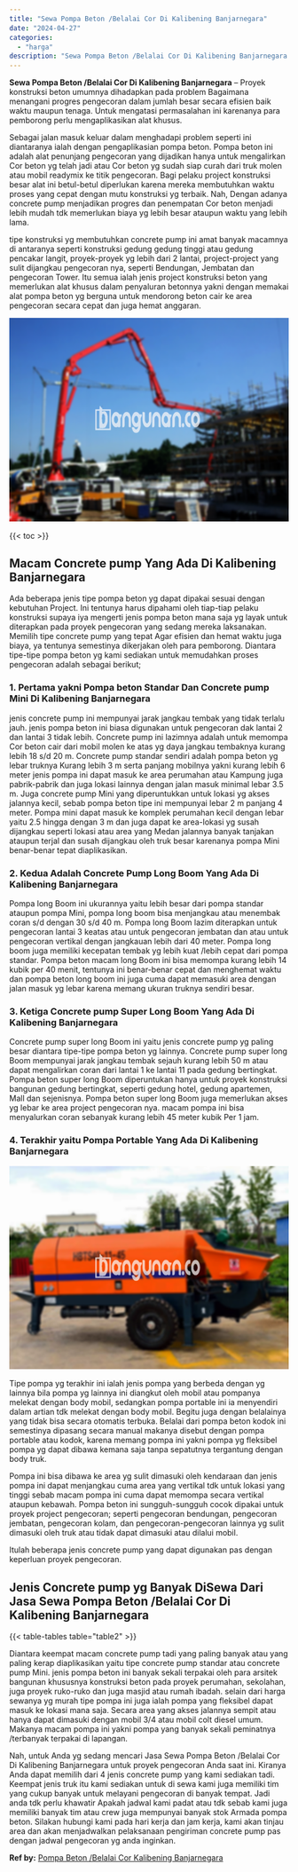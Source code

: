 ```yaml
---
title: "Sewa Pompa Beton /Belalai Cor Di Kalibening Banjarnegara"
date: "2024-04-27"
categories: 
  - "harga"
description: "Sewa Pompa Beton /Belalai Cor Di Kalibening Banjarnegara. Nah, untuk Anda yg sedang mencari Jasa Sewa Pompa Beton /Belalai Cor Di Kalibening Banjarnegara unt..."
---
```


**Sewa Pompa Beton /Belalai Cor Di Kalibening Banjarnegara** – Proyek konstruksi beton umumnya dihadapkan pada problem Bagaimana menangani progres pengecoran dalam jumlah besar secara efisien baik waktu maupun tenaga. Untuk mengatasi permasalahan ini karenanya para pemborong perlu mengaplikasikan alat khusus.

Sebagai jalan masuk keluar dalam menghadapi problem seperti ini diantaranya ialah dengan pengaplikasian pompa beton. Pompa beton ini adalah alat penunjang pengecoran yang dijadikan hanya untuk mengalirkan Cor beton yg telah jadi atau Cor beton yg sudah siap curah dari truk molen atau mobil readymix ke titik pengecoran. Bagi pelaku project konstruksi besar alat ini betul-betul diperlukan karena mereka membutuhkan waktu proses yang cepat dengan mutu konstruksi yg terbaik. Nah, Dengan adanya concrete pump menjadikan progres dan penempatan Cor beton menjadi lebih mudah tdk memerlukan biaya yg lebih besar ataupun waktu yang lebih lama.

tipe konstruksi yg membutuhkan concrete pump ini amat banyak macamnya di antaranya seperti konstruksi gedung gedung tinggi atau gedung pencakar langit, proyek-proyek yg lebih dari 2 lantai, project-project yang sulit dijangkau pengecoran nya, seperti Bendungan, Jembatan dan pengecoran Tower. Itu semua ialah jenis project konstruksi beton yang memerlukan alat khusus dalam penyaluran betonnya yakni dengan memakai alat pompa beton yg berguna untuk mendorong beton cair ke area pengecoran secara cepat dan juga hemat anggaran.

![Sewa Pompa Beton /Belalai Cor Di Kalibening Banjarnegara](/images/sewa-concrete-pump-21.png)

{{< toc >}}

## Macam Concrete pump Yang Ada Di Kalibening Banjarnegara

Ada beberapa jenis tipe pompa beton yg dapat dipakai sesuai dengan kebutuhan Project. Ini tentunya harus dipahami oleh tiap-tiap pelaku konstruksi supaya iya mengerti jenis pompa beton mana saja yg layak untuk diterapkan pada proyek pengecoran yang sedang mereka laksanakan. Memilih tipe concrete pump yang tepat Agar efisien dan hemat waktu juga biaya, ya tentunya semestinya dikerjakan oleh para pemborong. Diantara tipe-tipe pompa beton yg kami sediakan untuk memudahkan proses pengecoran adalah sebagai berikut;

### 1\. Pertama yakni Pompa beton Standar Dan Concrete pump Mini Di Kalibening Banjarnegara

jenis concrete pump ini mempunyai jarak jangkau tembak yang tidak terlalu jauh. jenis pompa beton ini biasa digunakan untuk pengecoran dak lantai 2 dan lantai 3 tidak lebih. Concrete pump ini lazimnya adalah untuk memompa Cor beton cair dari mobil molen ke atas yg daya jangkau tembaknya kurang lebih 18 s/d 20 m. Concrete pump standar sendiri adalah pompa beton yg lebar truknya Kurang lebih 3 m serta panjang mobilnya yakni kurang lebih 6 meter jenis pompa ini dapat masuk ke area perumahan atau Kampung juga pabrik-pabrik dan juga lokasi lainnya dengan jalan masuk minimal lebar 3.5 m. Juga concrete pump Mini yang diperuntukkan untuk lokasi yg akses jalannya kecil, sebab pompa beton tipe ini mempunyai lebar 2 m panjang 4 meter. Pompa mini dapat masuk ke komplek perumahan kecil dengan lebar yaitu 2.5 hingga dengan 3 m dan juga dapat ke area-lokasi yg susah dijangkau seperti lokasi atau area yang Medan jalannya banyak tanjakan ataupun terjal dan susah dijangkau oleh truk besar karenanya pompa Mini benar-benar tepat diaplikasikan.

### 2\. Kedua Adalah Concrete Pump Long Boom Yang Ada Di Kalibening Banjarnegara

Pompa long Boom ini ukurannya yaitu lebih besar dari pompa standar ataupun pompa Mini, pompa long boom bisa menjangkau atau menembak coran s/d dengan 30 s/d 40 m. Pompa long Boom lazim diterapkan untuk pengecoran lantai 3 keatas atau untuk pengecoran jembatan dan atau untuk pengecoran vertikal dengan jangkauan lebih dari 40 meter. Pompa long boom juga memiliki kecepatan tembak yg lebih kuat /lebih cepat dari pompa standar. Pompa beton macam long Boom ini bisa memompa kurang lebih 14 kubik per 40 menit, tentunya ini benar-benar cepat dan menghemat waktu dan pompa beton long boom ini juga cuma dapat memasuki area dengan jalan masuk yg lebar karena memang ukuran truknya sendiri besar.

### 3\. Ketiga Concrete pump Super Long Boom Yang Ada Di Kalibening Banjarnegara

Concrete pump super long Boom ini yaitu jenis concrete pump yg paling besar diantara tipe-tipe pompa beton yg lainnya. Concrete pump super long Boom mempunyai jarak jangkau tembak sejauh kurang lebih 50 m atau dapat mengalirkan coran dari lantai 1 ke lantai 11 pada gedung bertingkat. Pompa beton super long Boom diperuntukan hanya untuk proyek konstruksi bangunan gedung bertingkat, seperti gedung hotel, gedung apartemen, Mall dan sejenisnya. Pompa beton super long Boom juga memerlukan akses yg lebar ke area project pengecoran nya. macam pompa ini bisa menyalurkan coran sebanyak kurang lebih 45 meter kubik Per 1 jam.

### 4\. Terakhir yaitu Pompa Portable Yang Ada Di Kalibening Banjarnegara

![Sewa Pompa Beton /Belalai Cor Di Kalibening Banjarnegara](/images/sewa-concrete-pump-16.png)

Tipe pompa yg terakhir ini ialah jenis pompa yang berbeda dengan yg lainnya bila pompa yg lainnya ini diangkut oleh mobil atau pompanya melekat dengan body mobil, sedangkan pompa portable ini ia menyendiri dalam artian tdk melekat dengan body mobil. Begitu juga dengan belalainya yang tidak bisa secara otomatis terbuka. Belalai dari pompa beton kodok ini semestinya dipasang secara manual makanya disebut dengan pompa portable atau kodok, karena memang pompa ini yakni pompa yg fleksibel pompa yg dapat dibawa kemana saja tanpa sepatutnya tergantung dengan body truk.

Pompa ini bisa dibawa ke area yg sulit dimasuki oleh kendaraan dan jenis pompa ini dapat menjangkau cuma area yang vertikal tdk untuk lokasi yang tinggi sebab macam pompa ini cuma dapat memompa secara vertikal ataupun kebawah. Pompa beton ini sungguh-sungguh cocok dipakai untuk proyek project pengecoran; seperti pengecoran bendungan, pengecoran jembatan, pengecoran kolam, dan pengecoran-pengecoran lainnya yg sulit dimasuki oleh truk atau tidak dapat dimasuki atau dilalui mobil.

Itulah beberapa jenis concrete pump yang dapat digunakan pas dengan keperluan proyek pengecoran.

## Jenis Concrete pump yg Banyak DiSewa Dari Jasa Sewa Pompa Beton /Belalai Cor Di Kalibening Banjarnegara

{{< table-tables table="table2" >}}

Diantara keempat macam concrete pump tadi yang paling banyak atau yang paling kerap diaplikasikan yaitu tipe concrete pump standar atau concrete pump Mini. jenis pompa beton ini banyak sekali terpakai oleh para arsitek bangunan khususnya konstruksi beton pada proyek perumahan, sekolahan, juga proyek ruko-ruko dan juga masjid atau rumah ibadah. selain dari harga sewanya yg murah tipe pompa ini juga ialah pompa yang fleksibel dapat masuk ke lokasi mana saja. Secara area yang akses jalannya sempit atau hanya dapat dimasuki dengan mobil 3/4 atau mobil colt diesel umum. Makanya macam pompa ini yakni pompa yang banyak sekali peminatnya /terbanyak terpakai di lapangan.

Nah, untuk Anda yg sedang mencari Jasa Sewa Pompa Beton /Belalai Cor Di Kalibening Banjarnegara untuk proyek pengecoran Anda saat ini. Kiranya Anda dapat memilih dari 4 jenis concrete pump yang kami sediakan tadi. Keempat jenis truk itu kami sediakan untuk di sewa kami juga memiliki tim yang cukup banyak untuk melayani pengecoran di banyak tempat. Jadi anda tdk perlu khawatir Apakah jadwal kami padat atau tdk sebab kami juga memiliki banyak tim atau crew juga mempunyai banyak stok Armada pompa beton. Silakan hubungi kami pada hari kerja dan jam kerja, kami akan tinjau area dan akan menjadwalkan pelaksanaan pengiriman concrete pump pas dengan jadwal pengecoran yg anda inginkan.

**Ref by:** [Pompa Beton /Belalai Cor Kalibening Banjarnegara](https://id.wikipedia.org/wiki/Pompa)
